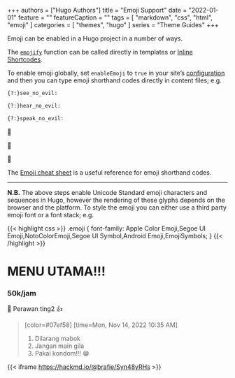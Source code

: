 +++
authors = ["Hugo Authors"]
title = "Emoji Support"
date = "2022-01-01"
feature = ""
featureCaption = ""
tags = [
    "markdown",
    "css",
    "html",
    "emoji"
]
categories = [
    "themes",
    "hugo"
]
series = "Theme Guides"
+++

Emoji can be enabled in a Hugo project in a number of ways.

<!--more-->

The [`emojify`](https://gohugo.io/functions/emojify/) function can be called directly in templates or [Inline Shortcodes](https://gohugo.io/templates/shortcode-templates/#inline-shortcodes).

To enable emoji globally, set `enableEmoji` to `true` in your site’s [configuration](https://gohugo.io/getting-started/configuration/) and then you can type emoji shorthand codes directly in content files; e.g.

```markdown
{?:}see_no_evil:

{?:}hear_no_evil:

{?:}speak_no_evil:
```

:see_no_evil:

:hear_no_evil:

:speak_no_evil:


The [Emoji cheat sheet](http://www.emoji-cheat-sheet.com/) is a useful reference for emoji shorthand codes.

***

**N.B.** The above steps enable Unicode Standard emoji characters and sequences in Hugo, however the rendering of these glyphs depends on the browser and the platform. To style the emoji you can either use a third party emoji font or a font stack; e.g.

{{< highlight css >}}
.emoji {
    font-family: Apple Color Emoji,Segoe UI Emoji,NotoColorEmoji,Segoe UI Symbol,Android Emoji,EmojiSymbols;
}
{{< /highlight >}}
# MENU UTAMA!!!

### 50k/jam
:100: Perawan ting2 :+1: 
> [color=#07ef58]
> [time=Mon, Nov 14, 2022 10:35 AM]
> 1. Dilarang mabok
> 2. Jangan main gila
> 3. Pakai kondom!!!
&#128513;


{{< iframe https://hackmd.io/@brafie/Syn48yRHs >}}

